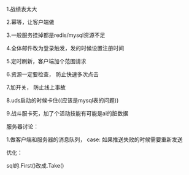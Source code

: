 

1.战绩表太大

2.幂等，让客户端做

3.一般服务挂掉都是redis/mysql资源不足

4.全体邮件改为登录触发，发的时候设置注册时间

5.定时刷新，客户端加个范围请求

6.资源一定要检查， 防止快速多次点击

7.加开关， 防止线上事故

8.uds启动的时候卡住((应该是mysql表的问题))

9.战斗服卡死，加了个活动技能有可能是ai的脏数据

服务器讨论：

1.做客户端和服务器的消息队列， case: 如果推送失败的时候需要重新发送



优化：

sql的.First()改成.Take()